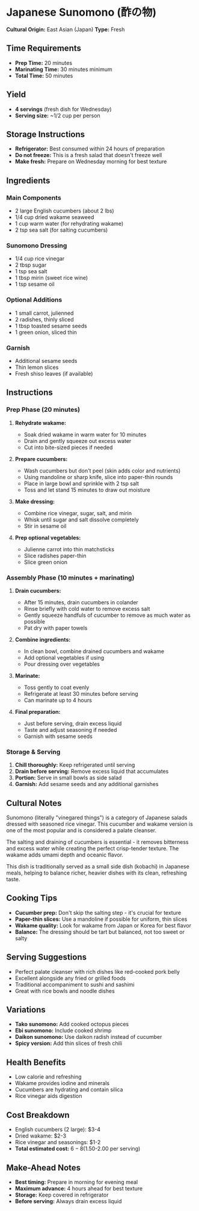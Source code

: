 # Japanese Sunomono (酢の物)
**Cultural Origin:** East Asian (Japan)
**Type:** Fresh

## Time Requirements
- **Prep Time:** 20 minutes
- **Marinating Time:** 30 minutes minimum
- **Total Time:** 50 minutes

## Yield
- **4 servings** (fresh dish for Wednesday)
- **Serving size:** ~1/2 cup per person

## Storage Instructions
- **Refrigerator:** Best consumed within 24 hours of preparation
- **Do not freeze:** This is a fresh salad that doesn't freeze well
- **Make fresh:** Prepare on Wednesday morning for best texture

## Ingredients

### Main Components
- 2 large English cucumbers (about 2 lbs)
- 1/4 cup dried wakame seaweed
- 1 cup warm water (for rehydrating wakame)
- 2 tsp sea salt (for salting cucumbers)

### Sunomono Dressing
- 1/4 cup rice vinegar
- 2 tbsp sugar
- 1 tsp sea salt
- 1 tbsp mirin (sweet rice wine)
- 1 tsp sesame oil

### Optional Additions
- 1 small carrot, julienned
- 2 radishes, thinly sliced
- 1 tbsp toasted sesame seeds
- 1 green onion, sliced thin

### Garnish
- Additional sesame seeds
- Thin lemon slices
- Fresh shiso leaves (if available)

## Instructions

### Prep Phase (20 minutes)
1. **Rehydrate wakame:**
   - Soak dried wakame in warm water for 10 minutes
   - Drain and gently squeeze out excess water
   - Cut into bite-sized pieces if needed

2. **Prepare cucumbers:**
   - Wash cucumbers but don't peel (skin adds color and nutrients)
   - Using mandoline or sharp knife, slice into paper-thin rounds
   - Place in large bowl and sprinkle with 2 tsp salt
   - Toss and let stand 15 minutes to draw out moisture

3. **Make dressing:**
   - Combine rice vinegar, sugar, salt, and mirin
   - Whisk until sugar and salt dissolve completely
   - Stir in sesame oil

4. **Prep optional vegetables:**
   - Julienne carrot into thin matchsticks
   - Slice radishes paper-thin
   - Slice green onion

### Assembly Phase (10 minutes + marinating)
1. **Drain cucumbers:**
   - After 15 minutes, drain cucumbers in colander
   - Rinse briefly with cold water to remove excess salt
   - Gently squeeze handfuls of cucumber to remove as much water as possible
   - Pat dry with paper towels

2. **Combine ingredients:**
   - In clean bowl, combine drained cucumbers and wakame
   - Add optional vegetables if using
   - Pour dressing over vegetables

3. **Marinate:**
   - Toss gently to coat evenly
   - Refrigerate at least 30 minutes before serving
   - Can marinate up to 4 hours

4. **Final preparation:**
   - Just before serving, drain excess liquid
   - Taste and adjust seasoning if needed
   - Garnish with sesame seeds

### Storage & Serving
1. **Chill thoroughly:** Keep refrigerated until serving
2. **Drain before serving:** Remove excess liquid that accumulates
3. **Portion:** Serve in small bowls as side salad
4. **Garnish:** Add sesame seeds and any additional garnishes

## Cultural Notes
Sunomono (literally "vinegared things") is a category of Japanese salads dressed with seasoned rice vinegar. This cucumber and wakame version is one of the most popular and is considered a palate cleanser.

The salting and draining of cucumbers is essential - it removes bitterness and excess water while creating the perfect crisp-tender texture. The wakame adds umami depth and oceanic flavor.

This dish is traditionally served as a small side dish (kobachi) in Japanese meals, helping to balance richer, heavier dishes with its clean, refreshing taste.

## Cooking Tips
- **Cucumber prep:** Don't skip the salting step - it's crucial for texture
- **Paper-thin slices:** Use a mandoline if possible for uniform, thin slices
- **Wakame quality:** Look for wakame from Japan or Korea for best flavor
- **Balance:** The dressing should be tart but balanced, not too sweet or salty

## Serving Suggestions
- Perfect palate cleanser with rich dishes like red-cooked pork belly
- Excellent alongside any fried or grilled foods
- Traditional accompaniment to sushi and sashimi
- Great with rice bowls and noodle dishes

## Variations
- **Tako sunomono:** Add cooked octopus pieces
- **Ebi sunomono:** Include cooked shrimp
- **Daikon sunomono:** Use daikon radish instead of cucumber
- **Spicy version:** Add thin slices of fresh chili

## Health Benefits
- Low calorie and refreshing
- Wakame provides iodine and minerals
- Cucumbers are hydrating and contain silica
- Rice vinegar aids digestion

## Cost Breakdown
- English cucumbers (2 large): $3-4
- Dried wakame: $2-3
- Rice vinegar and seasonings: $1-2
- **Total estimated cost:** $6-8 ($1.50-2.00 per serving)

## Make-Ahead Notes
- **Best timing:** Prepare in morning for evening meal
- **Maximum advance:** 4 hours ahead for best texture
- **Storage:** Keep covered in refrigerator
- **Before serving:** Always drain excess liquid
